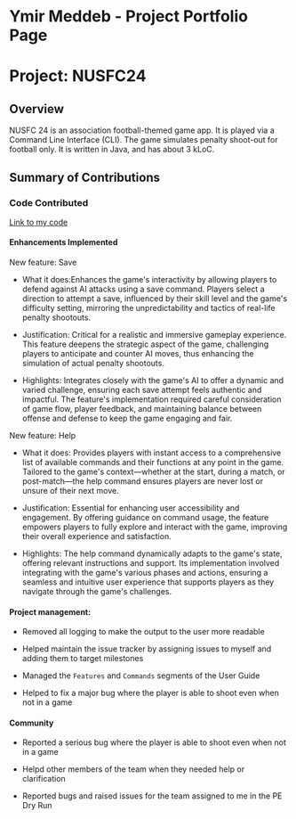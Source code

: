 # Ymir Meddeb - Project Portfolio Page

# Project: NUSFC24

## Overview

NUSFC 24 is an association football-themed game app. It is played via a Command Line Interface (CLI). The game simulates penalty shoot-out for football only. It is written in Java, and has about 3 kLoC.

## Summary of Contributions

### Code Contributed

[Link to my code](https://nus-cs2113-ay2324s2.github.io/tp-dashboard/?search=&sort=groupTitle&sortWithin=title&timeframe=commit&mergegroup=&groupSelect=groupByRepos&breakdown=true&checkedFileTypes=docs~functional-code~test-code~other&since=2024-02-23&tabOpen=true&tabType=authorship&tabAuthor=ymirmeddeb&tabRepo=AY2324S2-CS2113-F15-3%2Ftp%5Bmaster%5D&authorshipIsMergeGroup=false&authorshipFileTypes=docs~functional-code&authorshipIsBinaryFileTypeChecked=false&authorshipIsIgnoredFilesChecked=false)

#### Enhancements Implemented

New feature: Save

- What it does:Enhances the game's interactivity by allowing players to defend against AI attacks using a save command. Players select a direction to attempt a save, influenced by their skill level and the game's difficulty setting, mirroring the unpredictability and tactics of real-life penalty shootouts.

- Justification: Critical for a realistic and immersive gameplay experience. This feature deepens the strategic aspect of the game, challenging players to anticipate and counter AI moves, thus enhancing the simulation of actual penalty shootouts.

- Highlights: Integrates closely with the game's AI to offer a dynamic and varied challenge, ensuring each save attempt feels authentic and impactful. The feature's implementation required careful consideration of game flow, player feedback, and maintaining balance between offense and defense to keep the game engaging and fair.

New feature: Help

- What it does: Provides players with instant access to a comprehensive list of available commands and their functions at any point in the game. Tailored to the game's context—whether at the start, during a match, or post-match—the help command ensures players are never lost or unsure of their next move.

- Justification: Essential for enhancing user accessibility and engagement. By offering guidance on command usage, the feature empowers players to fully explore and interact with the game, improving their overall experience and satisfaction.

- Highlights: The help command dynamically adapts to the game's state, offering relevant instructions and support. Its implementation involved integrating with the game's various phases and actions, ensuring a seamless and intuitive user experience that supports players as they navigate through the game's challenges.

#### Project management:

- Removed all logging to make the output to the user more readable

- Helped maintain the issue tracker by assigning issues to myself and adding them to target milestones

- Managed the `Features` and `Commands` segments of the User Guide

- Helped to fix a major bug where the player is able to shoot even when not in a game

#### Community

- Reported a serious bug where the player is able to shoot even when not in a game

- Helpd other members of the team when they needed help or clarification

- Reported bugs and raised issues for the team assigned to me in the PE Dry Run